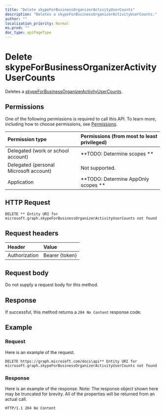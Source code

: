 ```yaml
---
title: "Delete skypeForBusinessOrganizerActivityUserCounts"
description: "Deletes a skypeForBusinessOrganizerActivityUserCounts."
author: ""
localization_priority: Normal
ms.prod: ""
doc_type: apiPageType
---
```


# Delete skypeForBusinessOrganizerActivityUserCounts

Deletes a [skypeForBusinessOrganizerActivityUserCounts](../resources/skypeforbusinessorganizeractivityusercounts.md).

## Permissions
One of the following permissions is required to call this API. To learn more, including how to choose permissions, see [Permissions](/concepts/permissions-reference.md).

|Permission type|Permissions (from most to least privileged)|
|:---|:---|
|Delegated (work or school account)|**TODO: Determine scopes **|
|Delegated (personal Microsoft account)|Not supported.|
|Application|**TODO: Determine AppOnly scopes **|

## HTTP Request
<!-- {
  "blockType": "ignored"
}
-->
``` http
DELETE ** Entity URI for microsoft.graph.skypeForBusinessOrganizerActivityUserCounts not found
```

## Request headers
|Header|Value|
|:---|:---|
|Authorization|Bearer {token}|

## Request body
Do not supply a request body for this method.

## Response
If successful, this method returns a `204 No Content` response code.

## Example

### Request
Here is an example of the request.
<!-- {
  "blockType": "request",
  "name": "delete_skypeforbusinessorganizeractivityusercounts"
}
-->
``` http
DELETE https://graph.microsoft.com/docs\api** Entity URI for microsoft.graph.skypeForBusinessOrganizerActivityUserCounts not found
```

### Response
Here is an example of the response. Note: The response object shown here may be truncated for brevity. All of the properties will be returned from an actual call.
<!-- {
  "blockType": "response",
  "truncated": true
}
-->
``` http
HTTP/1.1 204 No Content
```

